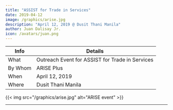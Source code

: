 ```yaml
---
title: "ASSIST for Trade in Services"
date: 2019-04-12
image: /graphics/arise.jpg
description: "April 12, 2019 @ Dusit Thani Manila"
author: Juan Dalisay Jr.
icon: /avatars/juan.png
---
```




Info | Details 
--- | ---
What | Outreach Event for ASSIST for Trade in Services
By Whom | ARISE Plus
When | April 12, 2019 
Where | Dusit Thani Manila

{{< img src="/graphics/arise.jpg" alt="ARISE event" >}}

---

